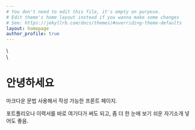 ```yaml
---
# You don't need to edit this file, it's empty on purpose.
# Edit theme's home layout instead if you wanna make some changes
# See: https://jekyllrb.com/docs/themes/#overriding-theme-defaults
layout: homepage
author_profile: true
---
```

\  
\  

# 안녕하세요

마크다운 문법 사용해서 작성 가능한 프론트 페이지.

포트폴리오나 이력서를 바로 여기다가 써도 되고, 좀 더 한 눈에 보기 쉬운 자기소개 넣어도 좋음.

